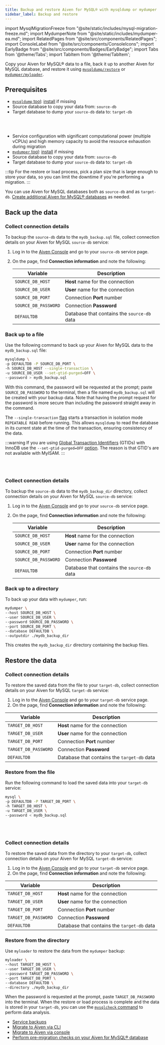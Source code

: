 ```yaml
---
title: Backup and restore Aiven for MySQL® with mysqldump or mydumper
sidebar_label: Backup and restore
---
```


import MysqlMigrationFreeze from "@site/static/includes/mysql-migration-freeze.md";
import MydumperNote from "@site/static/includes/mydumper-ea.md";
import RelatedPages from "@site/src/components/RelatedPages";
import ConsoleLabel from "@site/src/components/ConsoleIcons";
import EarlyBadge from "@site/src/components/Badges/EarlyBadge";
import Tabs from '@theme/Tabs';
import TabItem from '@theme/TabItem';

Copy your Aiven for MySQL® data to a file, back it up to another Aiven for MySQL database, and restore it using [`mysqldump/restore`](https://dev.mysql.com/doc/refman/8.0/en/mysqldump.html) or [`mydumper/myloader`](https://github.com/mydumper/mydumper).

<MydumperNote/>

## Prerequisites

<Tabs groupId="group1">
<TabItem value="1" label="mysqldump/restore" default>

- [`mysqldump` tool](https://dev.mysql.com/doc/refman/8.4/en/mysqldump.html):
  [install](https://dev.mysql.com/doc/mysql-shell/8.0/en/mysql-shell-install.html) if
  missing
- Source database to copy your data from: `source-db`
- Target database to dump your `source-db` data to: `target-db`

</TabItem>
<TabItem value="2" label="mydumper/myloader">

<EarlyBadge/>

<br />
<br />

- Service configuration with significant computational power (multiple vCPUs) and
  high memory capacity to avoid the resource exhaustion during migration
- [`mydumper` tool](https://github.com/mydumper/mydumper):
  [install](https://mydumper.github.io/mydumper/docs/html/installing.html) if missing
- Source database to copy your data from: `source-db`
- Target database to dump your `source-db` data to: `target-db`

</TabItem>
</Tabs>

:::tip
For the restore or load process, pick a plan size that is large
enough to store your data, so you can limit the downtime if you're
performing a migration.
:::

You can use Aiven for MySQL databases both as `source-db` and as `target-db`.
[Create additional Aiven for MySQL® databases](/docs/products/mysql/howto/create-database)
as needed.

<MysqlMigrationFreeze/>

## Back up the data

<Tabs groupId="group1">
<TabItem value="1" label="mysqldump" default>

### Collect connection details

To backup the `source-db` data to the `mydb_backup.sql` file, collect
connection details on your Aiven for MySQL `source-db` service:

1. Log in to the [Aiven Console](https://console.aiven.io/) and go to your `source-db`
   service page.
1. On the <ConsoleLabel name="overview"/> page, find **Connection information** and note
   the following:

    | Variable             | Description                                 |
    | -------------------- | ------------------------------------------- |
    | `SOURCE_DB_HOST`     | **Host** name for the connection            |
    | `SOURCE_DB_USER`     | **User** name for the connection            |
    | `SOURCE_DB_PORT`     | Connection **Port** number                  |
    | `SOURCE_DB_PASSWORD` | Connection **Password**                     |
    | `DEFAULTDB`          | Database that contains the `source-db` data |

### Back up to a file

Use the following command to back up your Aiven for MySQL data to the `mydb_backup.sql`
file:

```bash
mysqldump \
-p DEFAULTDB -P SOURCE_DB_PORT \
-h SOURCE_DB_HOST --single-transaction \
-u SOURCE_DB_USER --set-gtid-purged=OFF \
--password > mydb_backup.sql
```

With this command, the password will be requested at the prompt; paste
`SOURCE_DB_PASSWORD` to the terminal, then a file named
`mydb_backup.sql` will be created with your backup data. Note that
having the prompt request for the password is more secure than including
the password straight away in the command.

The `--single-transaction`
[flag](https://dev.mysql.com/doc/refman/8.0/en/mysqldump.html#option_mysqldump_single-transaction)
starts a transaction in isolation mode `REPEATABLE READ` before running.
This allows `mysqldump` to read the database in its current state at the
time of the transaction, ensuring consistency of the data.

:::warning
If you are using [Global Transaction
Identifiers](https://dev.mysql.com/doc/refman/5.7/en/replication-gtids-concepts.html)
(GTIDs) with InnoDB use the `--set-gtid-purged=OFF`
[option](https://dev.mysql.com/doc/refman/8.0/en/mysqldump.html#option_mysqldump_set-gtid-purged).
The reason is that GTID's are not available with MyISAM.
:::

</TabItem>
<TabItem value="2" label="mydumper">

<EarlyBadge/>

<br />
<br />

### Collect connection details

To backup the `source-db` data to the `mydb_backup_dir` directory, collect
connection details on your Aiven for MySQL `source-db` service:

1. Log in to the [Aiven Console](https://console.aiven.io/) and go to your `source-db`
   service page.
1. On the <ConsoleLabel name="overview"/> page, find **Connection information** and note
   the following:

    | Variable             | Description                                 |
    | -------------------- | ------------------------------------------- |
    | `SOURCE_DB_HOST`     | **Host** name for the connection            |
    | `SOURCE_DB_USER`     | **User** name for the connection            |
    | `SOURCE_DB_PORT`     | Connection **Port** number                  |
    | `SOURCE_DB_PASSWORD` | Connection **Password**                     |
    | `DEFAULTDB`          | Database that contains the `source-db` data |

### Back up to a directory

To back up your data with `mydumper`, run:

```bash
mydumper \
--host SOURCE_DB_HOST \
--user SOURCE_DB_USER \
--password SOURCE_DB_PASSWORD \
--port SOURCE_DB_PORT \
--database DEFAULTDB \
--outputdir ./mydb_backup_dir
```

This creates the `mydb_backup_dir` directory containing the backup files.

</TabItem>
</Tabs>

## Restore the data

<Tabs groupId="group1">
<TabItem value="1" label="mysqldump/restore" default>

### Collect connection details

To restore the saved data from the file to your `target-db`, collect
connection details on your Aiven for MySQL `target-db` service:

1. Log in to the [Aiven Console](https://console.aiven.io/) and go to your `target-db`
   service page.
1. On the <ConsoleLabel name="overview"/> page, find **Connection information** and note
   the following:

  | Variable             | Description                                 |
  | -------------------- | ------------------------------------------- |
  | `TARGET_DB_HOST`     | **Host** name for the connection            |
  | `TARGET_DB_USER`     | **User** name for the connection            |
  | `TARGET_DB_PORT`     | Connection **Port** number                  |
  | `TARGET_DB_PASSWORD` | Connection **Password**                     |
  | `DEFAULTDB`          | Database that contains the `target-db` data |

### Restore from the file

Run the following command to load the saved data into your `target-db` service:

```bash
mysql \
-p DEFAULTDB -P TARGET_DB_PORT \
-h TARGET_DB_HOST \
-u TARGET_DB_USER \
--password < mydb_backup.sql
```

</TabItem>
<TabItem value="2" label="myloader">

<EarlyBadge/>

<br />
<br />

### Collect connection details

To restore the saved data from the directory to your `target-db`, collect
connection details on your Aiven for MySQL `target-db` service:

1. Log in to the [Aiven Console](https://console.aiven.io/) and go to your `target-db`
   service page.
1. On the <ConsoleLabel name="overview"/> page, find **Connection information** and note
   the following:

  | Variable             | Description                                 |
  | -------------------- | ------------------------------------------- |
  | `TARGET_DB_HOST`     | **Host** name for the connection            |
  | `TARGET_DB_USER`     | **User** name for the connection            |
  | `TARGET_DB_PORT`     | Connection **Port** number                  |
  | `TARGET_DB_PASSWORD` | Connection **Password**                     |
  | `DEFAULTDB`          | Database that contains the `target-db` data |

### Restore from the directory

Use `myloader` to restore the data from the `mydumper` backup:

```bash
myloader \
--host TARGET_DB_HOST \
--user TARGET_DB_USER \
--password TARGET_DB_PASSWORD \
--port TARGET_DB_PORT \
--database DEFAULTDB \
--directory ./mydb_backup_dir
```

</TabItem>
</Tabs>

When the password is requested at the prompt, paste `TARGET_DB_PASSWORD` into the terminal.
When the restore or load process is complete and the data is stored in your `target-db`,
you can use the
[`mysqlcheck` command](https://dev.mysql.com/doc/refman/8.0/en/mysqlcheck.html) to
perform data analysis.

<RelatedPages/>

- [Service backups](/docs/platform/concepts/service_backups#aiven-for-mysql)
- [Migrate to Aiven via CLI](/docs/products/mysql/howto/migrate-from-external-mysql)
- [Migrate to Aiven via console](/docs/products/mysql/howto/migrate-db-to-aiven-via-console)
- [Perform pre-migration checks on your Aiven for MySQL® database](/docs/products/mysql/howto/do-check-service-migration)
